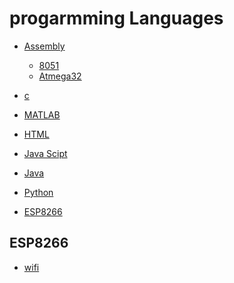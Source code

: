 # progarmming Languages


- [Assembly](#assembly)
   - [8051](/assembly)
   - [Atmega32](/atmega32)
- [c](/c/Basics)
- [MATLAB](/MATLAB)
- [HTML](/html)

- [Java Scipt](/js)

- [Java](/java)

- [Python](/python)

- [ESP8266](/esp8266)


## ESP8266

- [wifi](./esp8266/README.md) 


<!--

## Java



<details><summary>Hello World!</summary>

```
class Main{

    public static void main (String args[]){
        System.out.print("Hello world");
    }
}
```

</details>
### If else programs>

#### Question : 1 
You have $12,000 to buy a car.
You're given a program which takes the price of car as an input.

Task
Output "yes" if the price is lower than or equal to 12,000.

Sample Input
11000

Sample Output
yes

```
import java.util.Scanner;

public class Main {

   public static void main(String[] args) {
       
       Scanner scanner = new Scanner(System.in);
       int price = scanner.nextInt();
      String out = (price <= 12000) ? "yes" : "" ;
       System.out.println(out);

     
   }
}
```


#### Question : 2 
The sales manager decided to give a gift card to the customers whose purchases total more than 15000. On top of this, the customers whose total purchase is above 30000 will receive a second gift card.
You are given a program, which takes the purchase amount as input, and print "Gift card" if it is above 15000.

Task
Complete the code to print "Gift card" again if the purchase is above 30000.
 
Sample Input
36000

Sample Output
Gift card
Gift card

```
import java.util.Scanner;

public class Main {
   public static void main(String[] args) {
       Scanner read = new Scanner(System.in);
       int purchases = read.nextInt();
       
       if(purchases > 15000){
        System.out.println("Gift card");
        //complete the code
        
        }
        if(purchases > 30000){
        System.out.println("Gift card");
        //complete the code
        
        }
    }
}

```

#### Question 3 
You're a tour manager and need a program that will identify small countries.
A country is considered small if its population is under 10000 and its area is under 10000 hectares.
The given program takes population and area as input.
 
Task
Complete the program to output "small country" if both conditions are met. Don't output anything otherwise.

Sample Input
9955
7522

Sample Output
small country


```
import java.util.Scanner;

public class Main {
   public static void main(String[] args) {
       Scanner read = new Scanner(System.in);
       int population = read.nextInt();
       int area = read.nextInt();
        //Complete the code
        if (population < 10000){
            if (area < 10000){
                System.out.println("small country");
            }
        }
   }
   
}

```

### switch 

#### Q : 

Your robot can recognize your emotions marked with number that represents each of them:
1 - You are happy!
2 - You are sad!
3 - You are angry!
4 - You are surprised!
Write a program that takes the emotion number as input and outputs the corresponding message in given format.
If the input is an emotion that the program doesn’t know, it should output: "Unknown emotion.".

Sample input
1

Sample output
You are happy!

```
import java.util.Scanner;

public class Main {
   public static void main(String[] args) {
       Scanner scanner = new Scanner(System.in);
       int emotion = scanner.nextInt();
       /*
       1 - "You are happy!"
       2 - "You are sad!"
       3 - "You are angry!"
       4 - "You are surprised!"
       other - "Unknown emotion."
       */
       
       // your code goes here
       
       switch (emotion){
           case 1:
            System.out.println("You are happy!");
           break;
           case 2:
            System.out.println("You are sad!");
           break;
           
           case 3:
            System.out.println("You are angry!");
           break;
           case 4 : 
            System.out.println("You are surprised!");
           
           break ;
           default: 
           System.out.println("Unknown emotion.");
           break ;
       }
       
   }
}

```


-->
